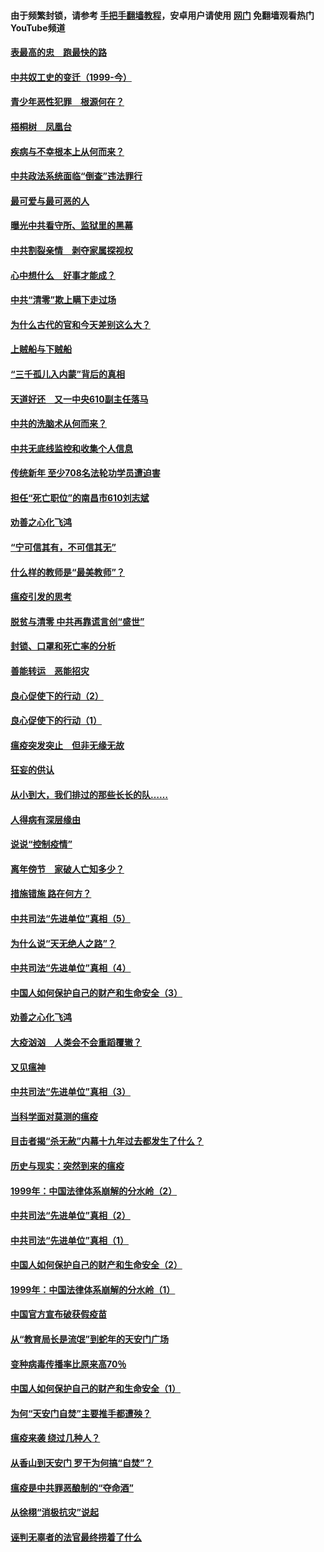 #### 由于频繁封锁，请参考 [手把手翻墙教程](https://github.com/gfw-breaker/guides/wiki/)，安卓用户请使用 [网门](https://github.com/gfw-breaker/nogfw/blob/master/dl.md?t=03300101) 免翻墙观看热门YouTube频道 

#### [表最高的忠　跑最快的路](../pages/19/422703.md?t=03300101) 

#### [中共奴工史的变迁（1999-今）](../pages/19/422656.md?t=03300101) 

#### [青少年恶性犯罪　根源何在？](../pages/19/422449.md?t=03300101) 

#### [梧桐树　凤凰台](../pages/19/422442.md?t=03300101) 

#### [疾病与不幸根本上从何而来？](../pages/19/422438.md?t=03300101) 

#### [中共政法系统面临“倒查”违法罪行](../pages/19/422497.md?t=03300101) 

#### [最可爱与最可恶的人](../pages/19/422448.md?t=03300101) 

#### [曝光中共看守所、监狱里的黑幕](../pages/19/422390.md?t=03300101) 

#### [中共割裂亲情　剥夺家属探视权](../pages/19/422364.md?t=03300101) 

#### [心中想什么　好事才能成？](../pages/19/422318.md?t=03300101) 

#### [中共“清零”欺上瞒下走过场](../pages/19/422306.md?t=03300101) 

#### [为什么古代的官和今天差别这么大？](../pages/19/422228.md?t=03300101) 

#### [上贼船与下贼船](../pages/19/422276.md?t=03300101) 

#### [“三千孤儿入内蒙”背后的真相](../pages/19/422229.md?t=03300101) 

#### [天道好还　又一中央610副主任落马](../pages/19/422155.md?t=03300101) 

#### [中共的洗脑术从何而来？](../pages/19/422154.md?t=03300101) 

#### [中共无底线监控和收集个人信息](../pages/19/422039.md?t=03300101) 

#### [传统新年 至少708名法轮功学员遭迫害](../pages/19/421946.md?t=03300101) 

#### [担任“死亡职位”的南昌市610刘志斌](../pages/19/421957.md?t=03300101) 

#### [劝善之心化飞鸿](../pages/19/421164.md?t=03300101) 

#### [“宁可信其有，不可信其无”](../pages/19/421691.md?t=03300101) 

#### [什么样的教师是“最美教师”？](../pages/19/421755.md?t=03300101) 

#### [瘟疫引发的思考](../pages/19/421594.md?t=03300101) 

#### [脱贫与清零 中共再靠谎言创“盛世”](../pages/19/421590.md?t=03300101) 

#### [封锁、口罩和死亡率的分析](../pages/19/421495.md?t=03300101) 

#### [善能转运　恶能招灾](../pages/19/421334.md?t=03300101) 

#### [良心促使下的行动（2）](../pages/19/421361.md?t=03300101) 

#### [良心促使下的行动（1）](../pages/19/421302.md?t=03300101) 

#### [瘟疫突发突止　但非无缘无故](../pages/19/421281.md?t=03300101) 

#### [狂妄的供认](../pages/19/421199.md?t=03300101) 

#### [从小到大，我们排过的那些长长的队……](../pages/19/421243.md?t=03300101) 

#### [人得病有深层缘由](../pages/19/420864.md?t=03300101) 

#### [说说“控制疫情”](../pages/19/420831.md?t=03300101) 

#### [离年傍节　家破人亡知多少？](../pages/19/420563.md?t=03300101) 

#### [措施错施  路在何方？](../pages/19/420076.md?t=03300101) 

#### [中共司法“先进单位”真相（5）](../pages/19/419453.md?t=03300101) 

#### [为什么说“天无绝人之路”？](../pages/19/419618.md?t=03300101) 

#### [中共司法“先进单位”真相（4）](../pages/19/419452.md?t=03300101) 

#### [中国人如何保护自己的财产和生命安全（3）](../pages/19/419405.md?t=03300101) 

#### [劝善之心化飞鸿](../pages/19/418758.md?t=03300101) 

#### [大疫汹汹　人类会不会重蹈覆辙？](../pages/19/419691.md?t=03300101) 

#### [又见瘟神](../pages/19/419225.md?t=03300101) 

#### [中共司法“先进单位”真相（3）](../pages/19/419451.md?t=03300101) 

#### [当科学面对莫测的瘟疫](../pages/19/419625.md?t=03300101) 

#### [目击者揭“杀无赦”内幕十九年过去都发生了什么？](../pages/19/419617.md?t=03300101) 

#### [历史与现实：突然到来的瘟疫](../pages/19/419619.md?t=03300101) 

#### [1999年：中国法律体系崩解的分水岭（2）](../pages/19/419455.md?t=03300101) 

#### [中共司法“先进单位”真相（2）](../pages/19/419450.md?t=03300101) 

#### [中共司法“先进单位”真相（1）](../pages/19/419449.md?t=03300101) 

#### [中国人如何保护自己的财产和生命安全（2）](../pages/19/419404.md?t=03300101) 

#### [1999年：中国法律体系崩解的分水岭（1）](../pages/19/419454.md?t=03300101) 

#### [中国官方宣布破获假疫苗](../pages/19/419504.md?t=03300101) 

#### [从“教育局长是流氓”到蛇年的天安门广场](../pages/19/419470.md?t=03300101) 

#### [变种病毒传播率比原来高70％](../pages/19/419456.md?t=03300101) 

#### [中国人如何保护自己的财产和生命安全（1）](../pages/19/419403.md?t=03300101) 

#### [为何“天安门自焚”主要推手都遭殃？](../pages/19/419348.md?t=03300101) 

#### [瘟疫来袭 绕过几种人？](../pages/19/419349.md?t=03300101) 

#### [从香山到天安门 罗干为何搞“自焚”？](../pages/19/419270.md?t=03300101) 

#### [瘟疫是中共罪恶酿制的“夺命酒”](../pages/19/419223.md?t=03300101) 

#### [从徐栩“消极抗灾”说起](../pages/19/419224.md?t=03300101) 

#### [诬判无辜者的法官最终捞着了什么](../pages/19/419268.md?t=03300101) 


